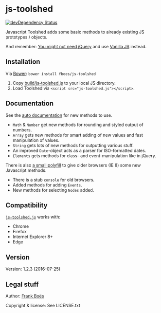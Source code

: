 js-toolshed
===========

[![devDependency Status](https://david-dm.org/fboes/js-toolshed/dev-status.svg)](https://david-dm.org/fboes/js-toolshed#info=devDependencies)

Javascript Toolshed adds some basic methods to already existing JS prototypes / objects.

And remember: [You might not need jQuery](docs/no-jquery.md) and use [Vanilla JS](http://vanilla-js.com/) instead.

Installation
------------

Via [Bower](http://bower.io/): `bower install fboes/js-toolshed`

1. Copy [build/js-toolshed.js](build/js-toolshed.js) to your local JS directory.
2. Load Toolshed via `<script src="js-toolshed.js"></script>`.

Documentation
-------------

See the [auto documentation](docs/api.md) for new methods to use.

* `Math` & `Number` get new methods for rounding and styled output of numbers.
* `Array` gets new methods for smart adding of new values and fast manipulation of values.
* `String` gets lots of new methods for outputting various stuff.
* An improved `Date`-object acts as a parser for ISO-formatted dates.
* `Elements` gets methods for class- and event-manipulation like in jQuery.

There is also [a small polyfill](src/js-legacy.js) to give older browsers (IE 8) some new Javascript methods.

* There is a stub `console` for old browsers.
* Added methods for adding `Events`.
* New methods for selecting `Nodes` added.

Compatibility
-------------

[`js-toolshed.js`]((build/js-toolshed.js)) works with:

* Chrome
* Firefox
* Internet Explorer 8+
* Edge

Version
-------

Version: 1.2.3 (2016-07-25)

Legal stuff
-----------

Author: [Frank Boës](http://3960.org)

Copyright & license: See LICENSE.txt
